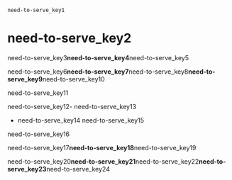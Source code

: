```ngMeta
need-to-serve_key1
```
# need-to-serve_key2
need-to-serve_key3**need-to-serve_key4**need-to-serve_key5

need-to-serve_key6**need-to-serve_key7**need-to-serve_key8**need-to-serve_key9**need-to-serve_key10

need-to-serve_key11

need-to-serve_key12- need-to-serve_key13
- need-to-serve_key14
need-to-serve_key15

need-to-serve_key16

need-to-serve_key17**need-to-serve_key18**need-to-serve_key19

need-to-serve_key20**need-to-serve_key21**need-to-serve_key22**need-to-serve_key23**need-to-serve_key24